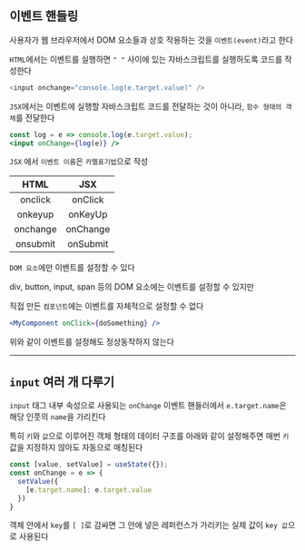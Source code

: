 ## 이벤트 핸들링  
  
사용자가 웹 브라우저에서 DOM 요소들과 상호 작용하는 것을 `이벤트(event)`라고 한다  
  
`HTML`에서는 이벤트를 실행하면 `" "` 사이에 있는 자바스크립트를 실행하도록 코드를 작성한다  
  
```js
<input onchange="console.log(e.target.value)" />
```
  
`JSX`에서는 이벤트에 실행할 자바스크립트 코드를 전달하는 것이 아니라, `함수 형태의 객체`를 전달한다
```jsx
const log = e => console.log(e.target.value);
<input onChange={log(e)} />
```
  
`JSX` 에서 `이벤트 이름`은 `카멜표기법`으로 작성  
  
|   HTML   |   JSX    |
| :------: | :------: |
| onclick  | onClick  |
| onkeyup  | onKeyUp  |
| onchange | onChange |  
| onsubmit | onSubmit |  
  
`DOM 요소`에만 이벤트를 설정할 수 있다  
  
div, button, input, span 등의 DOM 요소에는 이벤트를 설정할 수 있지만  
  
직접 만든 `컴포넌트`에는 이벤트를 자체적으로 설정할 수 없다  
  
```jsx
<MyComponent onClick={doSomething} />
```  
  
위와 같이 이벤트를 설정해도 정상동작하지 않는다
  
---  
  
## `input` 여러 개 다루기  
  
`input` 태그 내부 속성으로 사용되는 `onChange` 이벤트 핸들러에서 `e.target.name`은 해당 인풋의  `name`을 가리킨다  
  
특히 `키`와 `값`으로 이루어진 객체 형태의 데이터 구조를 아래와 같이 설정해주면 매번 `키`값을 지정하지 않아도 자동으로 매칭된다  
  
```jsx
const [value, setValue] = useState({});
const onChange = e => {
  setValue({
    [e.target.name]: e.target.value
  })
}
``` 
  
객체 안에서 `key`를 `[ ]`로 감싸면 그 안에 넣은 레퍼런스가 가리키는 실제 값이 `key 값`으로 사용된다  
  
  
